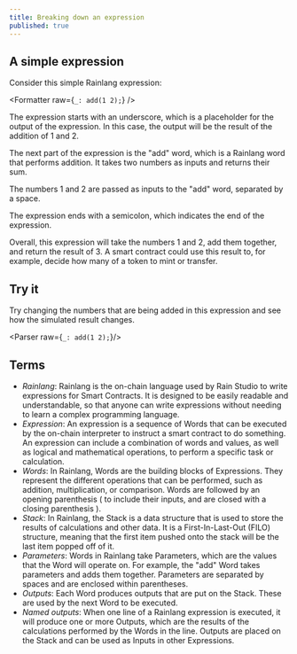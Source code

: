 ```yaml
---
title: Breaking down an expression
published: true
---
```


<script>
	import Formatter from 'rain-svelte-components/package/formatter/Formatter.svelte';
	import { Parser } from 'rain-svelte-components/package'
</script>

## A simple expression

Consider this simple Rainlang expression:

<Formatter raw={`_: add(1 2);`} />

The expression starts with an underscore, which is a placeholder for the output of the expression. In this case, the output will be the result of the addition of 1 and 2.

The next part of the expression is the "add" word, which is a Rainlang word that performs addition. It takes two numbers as inputs and returns their sum.

The numbers 1 and 2 are passed as inputs to the "add" word, separated by a space.

The expression ends with a semicolon, which indicates the end of the expression.

Overall, this expression will take the numbers 1 and 2, add them together, and return the result of 3.
A smart contract could use this result to, for example, decide how many of a token to mint or transfer.

## Try it

Try changing the numbers that are being added in this expression and see how the simulated result changes.

<Parser raw={`_: add(1 2);`}/>

## Terms

- _Rainlang_: Rainlang is the on-chain language used by Rain Studio to write expressions for Smart Contracts. It is designed to be easily readable and understandable, so that anyone can write expressions without needing to learn a complex programming language.
- _Expression_: An expression is a sequence of Words that can be executed by the on-chain interpreter to instruct a smart contract to do something. An expression can include a combination of words and values, as well as logical and mathematical operations, to perform a specific task or calculation.
- _Words_: In Rainlang, Words are the building blocks of Expressions. They represent the different operations that can be performed, such as addition, multiplication, or comparison. Words are followed by an opening parenthesis ( to include their inputs, and are closed with a closing parenthesis ).
- _Stack_: In Rainlang, the Stack is a data structure that is used to store the results of calculations and other data. It is a First-In-Last-Out (FILO) structure, meaning that the first item pushed onto the stack will be the last item popped off of it.
- _Parameters_: Words in Rainlang take Parameters, which are the values that the Word will operate on. For example, the "add" Word takes parameters and adds them together. Parameters are separated by spaces and are enclosed within parentheses.
- _Outputs_: Each Word produces outputs that are put on the Stack. These are used by the next Word to be executed.
- _Named outputs_: When one line of a Rainlang expression is executed, it will produce one or more Outputs, which are the results of the calculations performed by the Words in the line. Outputs are placed on the Stack and can be used as Inputs in other Expressions.
